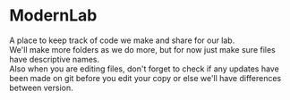 # ModernLab

A place to keep track of code we make and share for our lab.  
We'll make more folders as we do more, but for now just make sure files have descriptive names.  
Also when you are editing files, don't forget to check if any updates have been made on git before you edit your copy or else we'll have differences between version.
